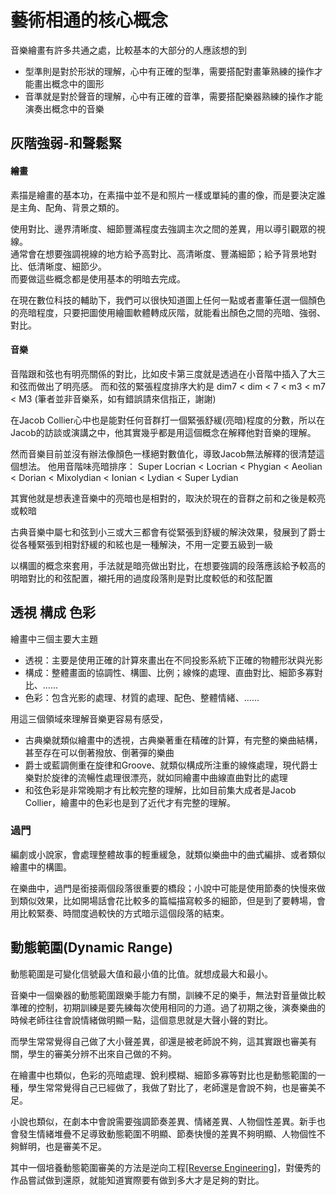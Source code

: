 # 藝術相通的核心概念

音樂繪畫有許多共通之處，比較基本的大部分的人應該想的到
* 型準則是對於形狀的理解，心中有正確的型準，需要搭配對畫筆熟練的操作才能畫出概念中的圖形
* 音準就是對於聲音的理解，心中有正確的音準，需要搭配樂器熟練的操作才能演奏出概念中的音樂

## 灰階強弱-和聲鬆緊

#### 繪畫
素描是繪畫的基本功，在素描中並不是和照片一樣或單純的畫的像，而是要決定誰是主角、配角、背景之類的。

使用對比、邊界清晰度、細節豐滿程度去強調主次之間的差異，用以導引觀眾的視線。  
通常會在想要強調視線的地方給予高對比、高清晰度、豐滿細節；給予背景地對比、低清晰度、細節少。  
而要做這些概念都是使用基本的明暗去完成。

在現在數位科技的輔助下，我們可以很快知道圖上任何一點或者畫筆任選一個顏色的亮暗程度，只要把圖使用繪圖軟體轉成灰階，就能看出顏色之間的亮暗、強弱、對比。

#### 音樂
音階跟和弦也有明亮關係的對比，比如皮卡第三度就是透過在小音階中插入了大三和弦而做出了明亮感。
而和弦的緊張程度排序大約是 dim7 < dim < 7 < m3 < m7 < M3 (筆者並非音樂系，如有錯誤請來信指正，謝謝)

在Jacob Collier心中也是能對任何音群打一個緊張舒緩(亮暗)程度的分數，所以在Jacob的訪談或演講之中，他其實幾乎都是用這個概念在解釋他對音樂的理解。

然而音樂目前並沒有辦法像顏色一樣絕對數值化，導致Jacob無法解釋的很清楚這個想法。
他用音階味亮暗排序：
Super Locrian < Locrian < Phygian < Aeolian < Dorian < Mixolydian < Ionian < Lydian < Super Lydian  

其實他就是想表達音樂中的亮暗也是相對的，取決於現在的音群之前和之後是較亮或較暗

古典音樂中屬七和弦到小三或大三都會有從緊張到舒緩的解決效果，發展到了爵士從各種緊張到相對舒緩的和絃也是一種解決，不用一定要五級到一級


以構圖的概念來套用，手法就是暗亮做出對比，在想要強調的段落應該給予較高的明暗對比的和弦配置，襯托用的過度段落則是對比度較低的和弦配置


## 透視 構成 色彩

繪畫中三個主要大主題
* 透視：主要是使用正確的計算來畫出在不同投影系統下正確的物體形狀與光影
* 構成：整體畫面的協調性、構圖、比例；線條的處理、直曲對比、細節多寡對比、......
* 色彩：包含光影的處理、材質的處理、配色、整體情緒、......

用這三個領域來理解音樂更容易有感受，
* 古典樂就類似繪畫中的透視，古典樂著重在精確的計算，有完整的樂曲結構，甚至存在可以倒著撥放、倒著彈的樂曲
* 爵士或藍調側重在旋律和Groove、就類似構成所注重的線條處理，現代爵士樂對於旋律的流暢性處理很漂亮，就如同繪畫中曲線直曲對比的處理
* 和弦色彩是非常晚期才有比較完整的理解，比如目前集大成者是Jacob Collier，繪畫中的色彩也是到了近代才有完整的理解。

### 過門
編劇或小說家，會處理整體故事的輕重緩急，就類似樂曲中的曲式編排、或者類似繪畫中的構圖。

在樂曲中，過門是銜接兩個段落很重要的橋段；小說中可能是使用節奏的快慢來做到類似效果，比如開場話會花比較多的篇幅描寫較多的細節，但是到了要轉場，會用比較緊奏、時間度過較快的方式暗示這個段落的結束。



## 動態範圍(Dynamic Range)
動態範圍是可變化信號最大值和最小值的比值。就想成最大和最小。

音樂中一個樂器的動態範圍跟樂手能力有關，訓練不足的樂手，無法對音量做比較準確的控制，初期訓練是要先練每次使用相同的力道。過了初期之後，演奏樂曲的時候老師往往會說情緒做明顯一點，這個意思就是大聲小聲的對比。

而學生常常覺得自己做了大小聲差異，卻還是被老師說不夠，這其實跟也審美有關，學生的審美分辨不出來自己做的不夠。

在繪畫中也類似，色彩的亮暗處理、銳利模糊、細節多寡等對比也是動態範圍的一種，學生常常覺得自己已經做了，我做了對比了，老師還是會說不夠，也是審美不足。

小說也類似，在劇本中會說需要強調節奏差異、情緒差異、人物個性差異。新手也會發生情緒堆疊不足導致動態範圍不明顯、節奏快慢的差異不夠明顯、人物個性不夠鮮明，也是審美不足。

其中一個培養動態範圍審美的方法是逆向工程[[Reverse Engineering]](/Content/Applied%20Sciences/Reverse%20Engineering)，對優秀的作品嘗試做到還原，就能知道實際要有做到多大才是足夠的對比。